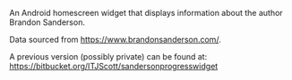 An Android homescreen widget that displays information about the author Brandon Sanderson.

Data sourced from https://www.brandonsanderson.com/.

A previous version (possibly private) can be found at: https://bitbucket.org/ITJScott/sandersonprogresswidget